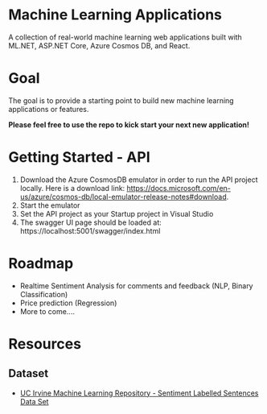 # Machine Learning Applications
A collection of real-world machine learning web applications built with ML.NET, ASP.NET Core, Azure Cosmos DB, and React. 

# Goal
The goal is to provide a starting point to build new machine learning applications or features. 

**Please feel free to use the repo to kick start your next new application!**

# Getting Started - API
1. Download the Azure CosmosDB emulator in order to run the API project locally. Here is a download link: https://docs.microsoft.com/en-us/azure/cosmos-db/local-emulator-release-notes#download.
2. Start the emulator
3. Set the API project as your Startup project in Visual Studio
4. The swagger UI page should be loaded at: https://localhost:5001/swagger/index.html

# Roadmap
* Realtime Sentiment Analysis for comments and feedback (NLP, Binary Classification)
* Price prediction (Regression)
* More to come....

# Resources
## Dataset
* [UC Irvine Machine Learning Repository - Sentiment Labelled Sentences Data Set](https://archive.ics.uci.edu/ml/datasets/Sentiment+Labelled+Sentences)
